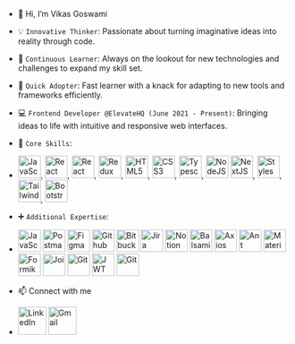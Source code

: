 - 👋 Hi, I’m Vikas Goswami
- 💡 `Innovative Thinker`: Passionate about turning imaginative ideas into reality through code.
- 🎯 `Continuous Learner`: Always on the lookout for new technologies and challenges to expand my skill set.
- 🚀 `Quick Adopter`: Fast learner with a knack for adapting to new tools and frameworks efficiently.
- 💻 `Frontend Developer @ElevateHQ (June 2021 - Present)`: Bringing ideas to life with intuitive and responsive web interfaces.
  
- 🔧 `Core Skills`:
- <img src="https://www.svgrepo.com/show/355081/js.svg" alt="JavaScript" width="40" height="40">, <img src="https://www.svgrepo.com/show/303500/react-1-logo.svg" alt="React" width="40" height="40">, <img src="https://www.svgrepo.com/show/374032/reactjs.svg" alt="React Native" width="40" height="40">, <img src="https://www.svgrepo.com/show/452093/redux.svg" alt="Redux" width="40" height="40">, <img src="https://www.svgrepo.com/show/452228/html-5.svg" alt="HTML5" width="40" height="40">, <img src="https://www.svgrepo.com/show/452185/css-3.svg" alt="CSS3" width="40" height="40">, <img src="https://www.svgrepo.com/show/374146/typescript-official.svg" alt="Typescript" width="40" height="40">, <img src="https://www.svgrepo.com/show/452075/node-js.svg" alt="NodeJS" width="40" height="40"/> <img src="https://www.svgrepo.com/show/378440/nextjs-fill.svg" alt="NextJS" width="40" height="40">, <img src="https://www.svgrepo.com/show/306811/styled-components.svg" alt="Styles Component" width="40" height="40">, <img src="https://www.svgrepo.com/show/374118/tailwind.svg" alt="Tailwind CSS" width="40" height="40">, <img src="https://www.svgrepo.com/show/353498/bootstrap.svg" alt="Bootstrap" width="40" height="40">

- ➕ `Additional Expertise`:
- <img src="https://www.svgrepo.com/show/374173/vscode3.svg" alt="JavaScript" width="40" height="40"> <img src="https://www.svgrepo.com/show/354202/postman-icon.svg" alt="Postman" width="40" height="40"> <img src="https://www.svgrepo.com/show/452202/figma.svg" alt="Figma" width="40" height="40"> <img src="https://www.svgrepo.com/show/512317/github-142.svg" alt="Github" width="40" height="40"> <img src="https://www.svgrepo.com/show/452166/bitbucket.svg" alt="Bitbucket" width="40" height="40"> <img src="https://www.svgrepo.com/show/353935/jira.svg" alt="Jira" width="40" height="40"/> <img src="https://www.svgrepo.com/show/342071/notion.svg" alt="Notion" width="40" height="40"/>  <img src="https://balsamiq.com/assets/company/brandassets/smileyface-transparent-1080x1080.png" alt="Balsamiq" width="40" height="40"/> <img src="https://www.vectorlogo.zone/logos/axios/axios-ar21.svg" alt="Axios" width="40" height="40"/> <img src="https://www.svgrepo.com/show/353401/ant-design.svg" alt="Ant Design" width="40" height="40"/> <img src= "https://www.svgrepo.com/show/354048/material-ui.svg" alt="Material UI" width="40" height="40"/> <img src="https://static-00.iconduck.com/assets.00/formik-icon-512x512-se1fegy1.png" alt="Formik" width="40" height="40"/> <img src="https://joi.dev/_nuxt/img/joiTransparent.c5fc726.png" alt="Joi" width="40" height="40"/> <img src="https://www.svgrepo.com/show/452210/git.svg" alt="Git" width="40" height="40"/> <img src="https://jwt.io/img/pic_logo.svg" alt="JWT" width="40" height="40"/> <img src="https://www.svgrepo.com/show/373763/light-json.svg" alt="Git" width="40" height="40"/>
  
- 📫 Connect with me
- [<img src="https://www.svgrepo.com/show/448234/linkedin.svg" alt="LinkedIn" width="50" height="50" >](https://www.linkedin.com/in/vikas-goswami-41986a205/github-buttons) [<img src="https://www.svgrepo.com/show/452213/gmail.svg" alt="Gmail" width="50" height="50"/>](vikasg224@gmail.com)


<!---
Akki37/Akki37 is a ✨ special ✨ repository because its `README.md` (this file) appears on your GitHub profile.
You can click the Preview link to take a look at your changes.
--->

